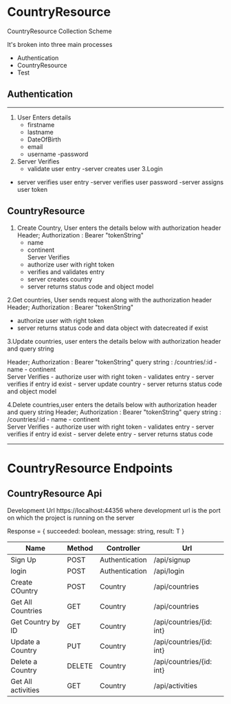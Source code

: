 # CountryResource

CountryResource Collection Scheme 

It's broken into three main processes
- Authentication
- CountryResource
- Test

## Authentication
-------------------

1. User Enters details
    - firstname
    - lastname
    - DateOfBirth
    - email
    - username
    -password
2. Server Verifies
    - validate user entry
    -server creates user
3.Login
  - server verifies user entry
  -server verifies user password
  -server assigns user token



## CountryResource
1. Create Country, User enters the details below with authorization header
Header; Authorization : Bearer "tokenString"
    - name
    - continent  
 Server Verifies
    - authorize user with right token
    - verifies and validates entry
    - server creates country
    - server returns status code and object model
    
2.Get countries, User sends request along with the authorization header
Header; Authorization : Bearer "tokenString"
  - authorize user with right token
  - server returns status code and data object with datecreated if exist
  
3.Update countries, user enters the details below with authorization header and query string

Header; Authorization : Bearer "tokenString"
query string : /countries/:id
    - name
    - continent  
 Server Verifies
    - authorize user with right token
    - validates entry
    - server verifies if entry id exist
    - server update country
    - server returns status code and object model
    
 4.Delete countries,user enters the details below with authorization header and query string
Header; Authorization : Bearer "tokenString"
query string : /countries/:id
    - name
    - continent  
 Server Verifies
    - authorize user with right token
    - validates entry
    - server verifies if entry id exist
    - server delete entry
    - server returns status code 

-----------------
# CountryResource Endpoints

## CountryResource Api
Development Url https://localhost:44356   where development url is the port on which the project is running on the server

Response<T> = { succeeded: boolean, message: string, result: T }

| Name                          | Method		    | Controller				       | Url
| ----                          | ---			    | ---						       | -----
| Sign Up                       | POST			    | Authentication				   | /api/signup
| login 					    | POST			    | Authentication				   | /api/login
| Create COuntry                | POST			    | Country						   | /api/countries
| Get All Countries             | GET			    | Country						   | /api/countries
| Get Country by ID             | GET			    | Country						   | /api/countries/{id: int}
| Update a Country              | PUT			    | Country						   | /api/countries/{id: int}
| Delete a Country              | DELETE			| Country						   | /api/countries/{id: int}
| Get All activities            | GET			    | Country						   | /api/activities



